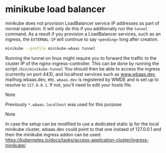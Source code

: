 # minikube load balancer
minikube does not provision LoadBalancer service IP addresses as part of normal operation. It will only do this if you additionally run the `tunnel` command. As a result if you provision a LoadBalancer services, such as an ingress, the `EXTERNAL-IP` will continue to say `<pending>` long after creation.

```sh
minikube --profile minikube-wbaas tunnel
```

Running the tunnel on linux might require you to forward the traffic to the cluster IP of the nginx-ingress-controller. This can be done by running the script `/bin/minikube-tunnel`
You should then be able to access the ingress (currently on port 443), and localhost services such as www.wbaas.dev, mailhog.wbaas.dev, etc.
`wbaas.dev` is registered by WMDE and is set up to resolve to `127.0.0.1`. If not, you'll need to edit your hosts file.

> [!NOTE]
> Previously `*.wbaas.localhost` was used for this purpose

> [!NOTE]
> In case the setup can be modified to use a dedicated static ip for the local minikube cluster, wbaas.dev could point to that one instaed of 127.0.0.1 and then the minikube ingress addon can be used: https://kubernetes.io/docs/tasks/access-application-cluster/ingress-minikube/
